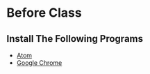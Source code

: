 # Before Class

## Install The Following Programs

- [Atom](https://atom.io/)
- [Google Chrome](https://www.google.com/chrome/browser/desktop/)
